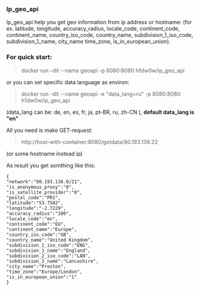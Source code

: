 ### Ip_geo_api
Ip_geo_api help you get geo information from ip address or hostname:
(for ex. latitude, longitude, accuracy_radius, locale_code, continent_code, continent_name, country_iso_code, country_name, subdivision_1_iso_code, subdivision_1_name, city_name time_zone, is_in_european_union).

### For quick start:

> docker run -dit --name geoapi -p 8080:8080 h1dw0w/ip_geo_api

or you can set specific data language as environ:

> docker run -dit --name geoapi -e "data_lang=ru" -p 8080:8080 h1dw0w/ip_geo_api

(data_lang can be: de, en, es, fr, ja, pt-BR, ru, zh-CN ), **default data_lang is "en"**

All you need is make GET-request:

> http://host-with-container:8080/getdata/80.193.139.22 

(or some hostname instead ip)

As result you get somthing like this:
```
{
"network":"80.193.136.0/21",
"is_anonymous_proxy":"0",
"is_satellite_provider":"0",
"postal_code":"PR1",
"latitude":"53.7582",
"longitude":"-2.7229",
"accuracy_radius":"200",
"locale_code":"en",
"continent_code":"EU",
"continent_name":"Europe",
"country_iso_code":"GB",
"country_name":"United Kingdom",
"subdivision_1_iso_code":"ENG",
"subdivision_1_name":"England",
"subdivision_2_iso_code":"LAN",
"subdivision_2_name":"Lancashire",
"city_name":"Preston",
"time_zone":"Europe/London",
"is_in_european_union":"1"
}
```
